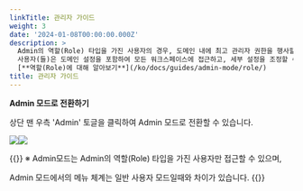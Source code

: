 ```yaml
---
linkTitle: 관리자 가이드
weight: 3
date: '2024-01-08T00:00:00.000Z'
description: >
  Admin의 역할(Role) 타입을 가진 사용자의 경우, 도메인 내에 최고 관리자 권한을 행사할 수 있습니다.   <br> <br>  해당
  사용자(들)은 도메인 설정을 포함하여 모든 워크스페이스에 접근하고, 세부 설정을 조정할 수 있는 권한을 가지고 있습니다. <br> <br>
  [**역할(Role)에 대해 알아보기**](/ko/docs/guides/admin-mode/role/)
title: 관리자 가이드
---
```


**Admin 모드로 전환하기**

상단 맨 우측 'Admin' 토글을 클릭하여 Admin 모드로 전환할 수 있습니다.

![](/guides/admin/admin_mode/admin-mode-01-ko.png)![](/guides/admin/admin_mode/admin-mode-02-ko.png)

{{<alert>}}
※ Admin모드는 Admin의 역할(Role) 타입을 가진 사용자만 접근할 수 있으며,

Admin 모드에서의 메뉴 체계는 일반 사용자 모드일때와 차이가 있습니다.
{{</alert>}}

<br>
